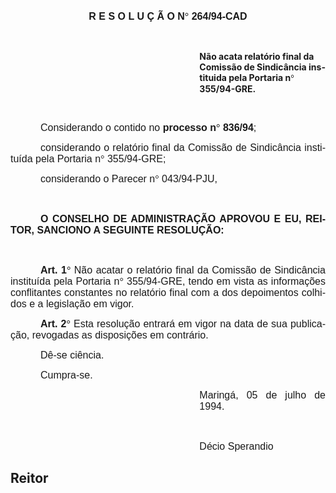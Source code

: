 <body lang=PT-BR style='tab-interval:36.0pt'>

<div class=Section1>

<p class=MsoNormal align=center style='text-align:center'><b><span
style='font-size:12.0pt;mso-bidi-font-size:10.0pt;font-family:Arial'>R E S O L
U Ç Ã O N</span></b><b><span style='font-size:12.0pt;mso-bidi-font-size:10.0pt;
font-family:Symbol;mso-ascii-font-family:Arial;mso-hansi-font-family:Arial;
mso-bidi-font-family:Arial;mso-char-type:symbol;mso-symbol-font-family:Symbol'><span
style='mso-char-type:symbol;mso-symbol-font-family:Symbol'>°</span></span></b><b><span
style='font-size:12.0pt;mso-bidi-font-size:10.0pt;font-family:Arial'>
264/94-CAD<o:p></o:p></span></b></p>

<p class=MsoNormal style='text-align:justify'><b><span style='font-size:12.0pt;
mso-bidi-font-size:10.0pt;font-family:Arial'><![if !supportEmptyParas]>&nbsp;<![endif]><o:p></o:p></span></b></p>

<p class=MsoBodyText style='margin-left:8.0cm'><b>Não acata relatório final da
Comissão de Sindicância instituida pela Portaria n</b><b><span
style='font-family:Symbol;mso-ascii-font-family:Arial;mso-hansi-font-family:
Arial;mso-char-type:symbol;mso-symbol-font-family:Symbol'><span
style='mso-char-type:symbol;mso-symbol-font-family:Symbol'>°</span></span>
355/94-GRE.<o:p></o:p></b></p>

<p class=MsoBodyText><![if !supportEmptyParas]>&nbsp;<![endif]><o:p></o:p></p>

<p class=MsoNormal style='text-align:justify;text-indent:36.0pt;page-break-after:
avoid;mso-outline-level:1'><span style='font-size:12.0pt;mso-bidi-font-size:
10.0pt;font-family:Arial'>Considerando o contido no <b>processo n</b></span><b><span
style='font-size:12.0pt;mso-bidi-font-size:10.0pt;font-family:Symbol;
mso-ascii-font-family:Arial;mso-hansi-font-family:Arial;mso-bidi-font-family:
Arial;mso-char-type:symbol;mso-symbol-font-family:Symbol'><span
style='mso-char-type:symbol;mso-symbol-font-family:Symbol'>°</span></span></b><b><span
style='font-size:12.0pt;mso-bidi-font-size:10.0pt;font-family:Arial'> 836/94</span></b><span
style='font-size:12.0pt;mso-bidi-font-size:10.0pt;font-family:Arial'>; <o:p></o:p></span></p>

<p class=MsoNormal style='text-align:justify;text-indent:36.0pt;page-break-after:
avoid;mso-outline-level:1'><span style='font-size:12.0pt;mso-bidi-font-size:
10.0pt;font-family:Arial'>considerando o relatório final da Comissão de
Sindicância instituída pela Portaria n</span><span style='font-size:12.0pt;
mso-bidi-font-size:10.0pt;font-family:Symbol;mso-ascii-font-family:Arial;
mso-hansi-font-family:Arial;mso-bidi-font-family:Arial;mso-char-type:symbol;
mso-symbol-font-family:Symbol'><span style='mso-char-type:symbol;mso-symbol-font-family:
Symbol'>°</span></span><span style='font-size:12.0pt;mso-bidi-font-size:10.0pt;
font-family:Arial'> 355/94-GRE;<o:p></o:p></span></p>

<p class=MsoNormal style='text-align:justify;text-indent:36.0pt;page-break-after:
avoid;mso-outline-level:1'><span style='font-size:12.0pt;mso-bidi-font-size:
10.0pt;font-family:Arial'>considerando o Parecer n</span><span
style='font-size:12.0pt;mso-bidi-font-size:10.0pt;font-family:Symbol;
mso-ascii-font-family:Arial;mso-hansi-font-family:Arial;mso-bidi-font-family:
Arial;mso-char-type:symbol;mso-symbol-font-family:Symbol'><span
style='mso-char-type:symbol;mso-symbol-font-family:Symbol'>°</span></span><span
style='font-size:12.0pt;mso-bidi-font-size:10.0pt;font-family:Arial'>
043/94-PJU,<o:p></o:p></span></p>

<p class=MsoNormal style='text-align:justify'><span style='font-size:12.0pt;
mso-bidi-font-size:10.0pt;font-family:Arial'><![if !supportEmptyParas]>&nbsp;<![endif]><o:p></o:p></span></p>

<p class=MsoNormal style='text-align:justify;text-indent:36.0pt;page-break-after:
avoid;mso-outline-level:1'><b><span style='font-size:12.0pt;mso-bidi-font-size:
10.0pt;font-family:Arial'>O CONSELHO DE ADMINISTRAÇÃO APROVOU E EU, REITOR,
SANCIONO A SEGUINTE RESOLUÇÃO:<o:p></o:p></span></b></p>

<p class=MsoNormal style='text-align:justify'><b><span style='font-size:12.0pt;
mso-bidi-font-size:10.0pt;font-family:Arial'><![if !supportEmptyParas]>&nbsp;<![endif]><o:p></o:p></span></b></p>

<p class=MsoNormal style='text-align:justify;text-indent:36.0pt;page-break-after:
avoid;mso-outline-level:1'><b><span style='font-size:12.0pt;mso-bidi-font-size:
10.0pt;font-family:Arial'>Art. 1</span></b><b><span style='font-size:12.0pt;
mso-bidi-font-size:10.0pt;font-family:Symbol;mso-ascii-font-family:Arial;
mso-hansi-font-family:Arial;mso-bidi-font-family:Arial;mso-char-type:symbol;
mso-symbol-font-family:Symbol'><span style='mso-char-type:symbol;mso-symbol-font-family:
Symbol'>°</span></span></b><span style='font-size:12.0pt;mso-bidi-font-size:
10.0pt;font-family:Arial'> Não acatar o relatório final da Comissão de
Sindicância instituída pela Portaria n</span><span style='font-size:12.0pt;
mso-bidi-font-size:10.0pt;font-family:Symbol;mso-ascii-font-family:Arial;
mso-hansi-font-family:Arial;mso-bidi-font-family:Arial;mso-char-type:symbol;
mso-symbol-font-family:Symbol'><span style='mso-char-type:symbol;mso-symbol-font-family:
Symbol'>°</span></span><span style='font-size:12.0pt;mso-bidi-font-size:10.0pt;
font-family:Arial'> 355/94-GRE, tendo em vista as informações conflitantes
constantes no relatório final com a dos depoimentos colhidos e a legislação em
vigor.<o:p></o:p></span></p>

<p class=MsoNormal style='text-align:justify;text-indent:36.0pt;page-break-after:
avoid;mso-outline-level:1'><b><span style='font-size:12.0pt;mso-bidi-font-size:
10.0pt;font-family:Arial'>Art. 2</span></b><b><span style='font-size:12.0pt;
mso-bidi-font-size:10.0pt;font-family:Symbol;mso-ascii-font-family:Arial;
mso-hansi-font-family:Arial;mso-bidi-font-family:Arial;mso-char-type:symbol;
mso-symbol-font-family:Symbol'><span style='mso-char-type:symbol;mso-symbol-font-family:
Symbol'>°</span></span></b><span style='font-size:12.0pt;mso-bidi-font-size:
10.0pt;font-family:Arial'> Esta resolução entrará em vigor na data de sua
publicação, revogadas as disposições em contrário.<o:p></o:p></span></p>

<p class=MsoNormal style='text-align:justify;text-indent:36.0pt;page-break-after:
avoid;mso-outline-level:1'><span style='font-size:12.0pt;mso-bidi-font-size:
10.0pt;font-family:Arial'>Dê-se ciência.<o:p></o:p></span></p>

<p class=MsoNormal style='text-align:justify;text-indent:36.0pt;page-break-after:
avoid;mso-outline-level:1'><span style='font-size:12.0pt;mso-bidi-font-size:
10.0pt;font-family:Arial'>Cumpra-se.<o:p></o:p></span></p>

<p class=MsoNormal style='margin-left:8.0cm;text-align:justify'><span
style='font-size:12.0pt;mso-bidi-font-size:10.0pt;font-family:Arial'>Maringá, 05
de julho de 1994.<o:p></o:p></span></p>

<p class=MsoNormal style='margin-left:8.0cm;text-align:justify'><span
style='font-size:12.0pt;mso-bidi-font-size:10.0pt;font-family:Arial'><![if !supportEmptyParas]>&nbsp;<![endif]><o:p></o:p></span></p>

<p class=MsoNormal style='margin-left:8.0cm;text-align:justify'><span
style='font-size:12.0pt;mso-bidi-font-size:10.0pt;font-family:Arial'>Décio
Sperandio<o:p></o:p></span></p>

<h2><span style='mso-ansi-language:PT-BR'>Reitor<o:p></o:p></span></h2>

</div>

</body>
